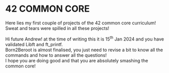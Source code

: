 # 42 COMMON CORE
Here lies my first couple of projects of the 42 common core curriculum!
Sweat and tears were spilled in all these projects!

Hi future Andrew! at the time of writing this it is 15<sup>th</sup> Jan 2024 and you have validated Libft and ft_printf.  
Born2Beroot is almost finalised, you just need to revise a bit to know all the commands and how to answer all the questions!  
I hope you are doing good and that you are absolutely smashing the common core!

